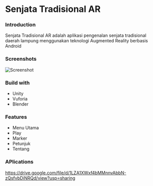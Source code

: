 # Senjata Tradisional AR
### Introduction
Senjata Tradisional AR adalah aplikasi pengenalan senjata tradisional daerah lampung menggunakan teknologi Augmented Reality berbasis Android

### Screenshots
![Screenshot](https://github.com/user-attachments/assets/72fa4d1c-0c8d-4b9c-8745-bfb127c73d48)

### Build with
- Unity
- Vuforia
- Blender

### Features
- Menu Utama
- Play
- Marker
- Petunjuk
- Tentang

### APlications
https://drive.google.com/file/d/1LZA1XWxf4bMMnnvAbbN-zQsfvbDiNRQd/view?usp=sharing
